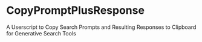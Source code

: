 # CopyPromptPlusResponse
A Userscript to Copy Search Prompts and Resulting Responses to Clipboard for Generative Search Tools
